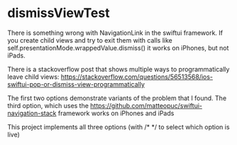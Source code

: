 # dismissViewTest

There is something wrong with NavigationLink in the swiftui framework. 
If you create child views and try to exit them with calls like self.presentationMode.wrappedValue.dismiss() it works on iPhones, but not iPads.

There is a stackoverflow post that shows multiple ways to programmatically leave child views:
https://stackoverflow.com/questions/56513568/ios-swiftui-pop-or-dismiss-view-programmatically

The first two options demonstrate variants of the problem that I found.
The third option, which uses the https://github.com/matteopuc/swiftui-navigation-stack framework works on iPhones and iPads

This project implements all three options (with /* */ to select which option is live)
